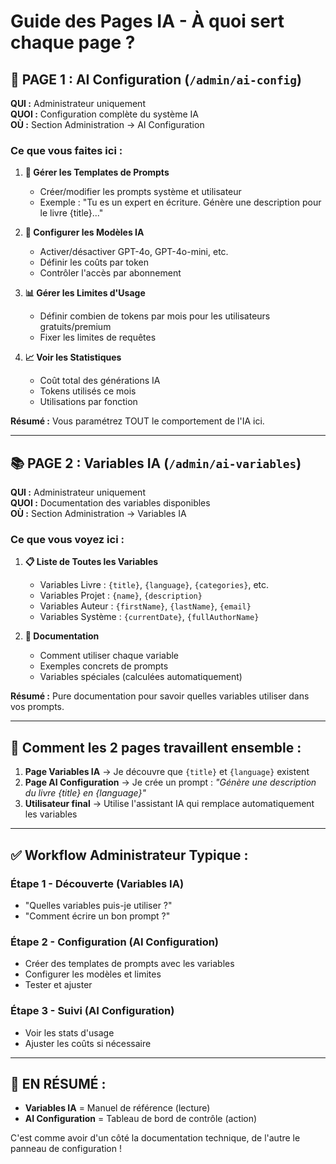 # Guide des Pages IA - À quoi sert chaque page ?

## 🎯 **PAGE 1 : AI Configuration** (`/admin/ai-config`)
**QUI :** Administrateur uniquement  
**QUOI :** Configuration complète du système IA  
**OÙ :** Section Administration → AI Configuration

### Ce que vous faites ici :
1. **📝 Gérer les Templates de Prompts**
   - Créer/modifier les prompts système et utilisateur
   - Exemple : "Tu es un expert en écriture. Génère une description pour le livre {title}..."

2. **🤖 Configurer les Modèles IA**
   - Activer/désactiver GPT-4o, GPT-4o-mini, etc.
   - Définir les coûts par token
   - Contrôler l'accès par abonnement

3. **📊 Gérer les Limites d'Usage**
   - Définir combien de tokens par mois pour les utilisateurs gratuits/premium
   - Fixer les limites de requêtes

4. **📈 Voir les Statistiques**
   - Coût total des générations IA
   - Tokens utilisés ce mois
   - Utilisations par fonction

**Résumé :** Vous paramétrez TOUT le comportement de l'IA ici.

---

## 📚 **PAGE 2 : Variables IA** (`/admin/ai-variables`)
**QUI :** Administrateur uniquement  
**QUOI :** Documentation des variables disponibles  
**OÙ :** Section Administration → Variables IA

### Ce que vous voyez ici :
1. **📋 Liste de Toutes les Variables**
   - Variables Livre : `{title}`, `{language}`, `{categories}`, etc.
   - Variables Projet : `{name}`, `{description}`
   - Variables Auteur : `{firstName}`, `{lastName}`, `{email}`
   - Variables Système : `{currentDate}`, `{fullAuthorName}`

2. **📖 Documentation**
   - Comment utiliser chaque variable
   - Exemples concrets de prompts
   - Variables spéciales (calculées automatiquement)

**Résumé :** Pure documentation pour savoir quelles variables utiliser dans vos prompts.

---

## 🔄 **Comment les 2 pages travaillent ensemble :**

1. **Page Variables IA** → Je découvre que `{title}` et `{language}` existent
2. **Page AI Configuration** → Je crée un prompt : *"Génère une description du livre {title} en {language}"*
3. **Utilisateur final** → Utilise l'assistant IA qui remplace automatiquement les variables

---

## ✅ **Workflow Administrateur Typique :**

### Étape 1 - Découverte (Variables IA)
- "Quelles variables puis-je utiliser ?"
- "Comment écrire un bon prompt ?"

### Étape 2 - Configuration (AI Configuration) 
- Créer des templates de prompts avec les variables
- Configurer les modèles et limites
- Tester et ajuster

### Étape 3 - Suivi (AI Configuration)
- Voir les stats d'usage
- Ajuster les coûts si nécessaire

---

## 🎯 **EN RÉSUMÉ :**
- **Variables IA** = Manuel de référence (lecture)
- **AI Configuration** = Tableau de bord de contrôle (action)

C'est comme avoir d'un côté la documentation technique, de l'autre le panneau de configuration !